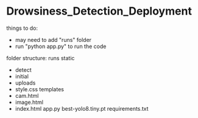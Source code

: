 # Drowsiness_Detection_Deployment

things to do:
- may need to add "runs" folder
- run "python app.py" to run the code

folder structure:
runs
static
  - detect
  - initial
  - uploads
  - style.css
templates
  - cam.html
  - image.html
  - index.html
app.py
best-yolo8.tiny.pt
requirements.txt
